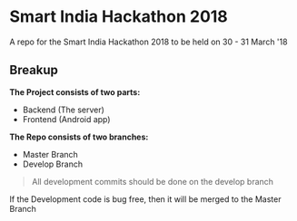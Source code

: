 # Smart India Hackathon 2018

A repo for the Smart India Hackathon 2018 to be held on 30 - 31 March '18

## Breakup

**The Project consists of two parts:**

* Backend (The server)
* Frontend (Android app)

**The Repo consists of two branches:**
 
* Master Branch
* Develop Branch

> All development commits should be done on the develop branch

If the Development code is bug free, then it will be merged to the Master Branch
  